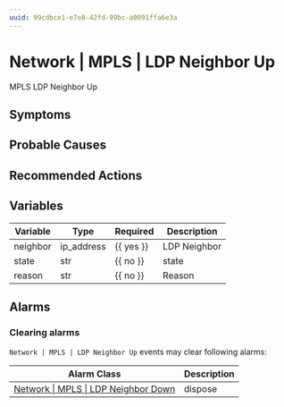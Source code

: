 ```yaml
---
uuid: 99cdbce1-e7e8-42fd-99bc-a0091ffa6e3a
---
```

# Network | MPLS | LDP Neighbor Up

MPLS LDP Neighbor Up

## Symptoms

## Probable Causes

## Recommended Actions

## Variables

Variable | Type | Required | Description
--- | --- | --- | ---
neighbor | ip_address | {{ yes }} | LDP Neighbor
state | str | {{ no }} | state
reason | str | {{ no }} | Reason

## Alarms

### Clearing alarms

`Network | MPLS | LDP Neighbor Up` events may clear following alarms:

Alarm Class | Description
--- | ---
[Network \| MPLS \| LDP Neighbor Down](../../../alarm-classes/network/mpls/ldp-neighbor-down.md) | dispose
